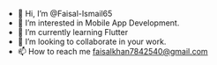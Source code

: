 - 👋 Hi, I’m @Faisal-Ismail65
- 👀 I’m interested in Mobile App Development. 
- 🌱 I’m currently learning Flutter
- 💞️ I’m looking to collaborate in your work. 
- 📫 How to reach me faisalkhan7842540@gmail.com 

<!---
Faisal-Ismail65/Faisal-Ismail65 is a ✨ special ✨ repository because its `README.md` (this file) appears on your GitHub profile.
You can click the Preview link to take a look at your changes.
--->
